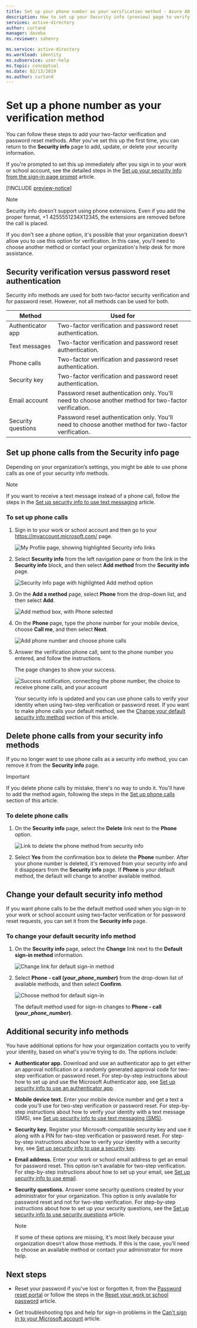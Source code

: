 ```yaml
---
title: Set up your phone number as your verification method - Azure AD
description: How to set up your Security info (preview) page to verify your identity using your phone number and mobile device as your verification method.
services: active-directory
author: curtand
manager: daveba
ms.reviewer: sahenry

ms.service: active-directory
ms.workload: identity
ms.subservice: user-help
ms.topic: conceptual
ms.date: 02/13/2019
ms.author: curtand
---
```


# Set up a phone number as your verification method

You can follow these steps to add your two-factor verification and password reset methods. After you've set this up the first time, you can return to the **Security info** page to add, update, or delete your security information.

If you're prompted to set this up immediately after you sign in to your work or school account, see the detailed steps in the [Set up your security info from the sign-in page prompt](security-info-setup-signin.md) article.

[!INCLUDE [preview-notice](../../../includes/active-directory-end-user-preview-notice-security-info.md)]

> [!Note]
> Security info doesn't support using phone extensions. Even if you add the proper format, +1 4255551234X12345, the extensions are removed before the call is placed.
>
> If you don't see a phone option, it's possible that your organization doesn't allow you to use this option for verification. In this case, you'll need to choose another method or contact your organization's help desk for more assistance.

## Security verification versus password reset authentication

Security info methods are used for both two-factor security verification and for password reset. However, not all methods can be used for both.

| Method | Used for |
| ------ | -------- |
| Authenticator app | Two-factor verification and password reset authentication. |
| Text messages | Two-factor verification and password reset authentication. |
| Phone calls | Two-factor verification and password reset authentication. |
| Security key | Two-factor verification and password reset authentication. |
| Email account | Password reset authentication only. You'll need to choose another method for two-factor verification. |
| Security questions | Password reset authentication only. You'll need to choose another method for two-factor verification. |

## Set up phone calls from the Security info page

Depending on your organization’s settings, you might be able to use phone calls as one of your security info methods.

>[!Note]
>If you want to receive a text message instead of a phone call, follow the steps in the [Set up security info to use text messaging](security-info-setup-text-msg.md) article.

### To set up phone calls

1. Sign in to your work or school account and then go to your https://myaccount.microsoft.com/ page.

    ![My Profile page, showing highlighted Security info links](media/security-info/securityinfo-myprofile-page.png)

2. Select **Security info** from the left navigation pane or from the link in the **Security info** block, and then select **Add method** from the **Security info** page.

    ![Security info page with highlighted Add method option](media/security-info/securityinfo-myprofile-addmethod-page.png)

3. On the **Add a method** page, select **Phone** from the drop-down list, and then select **Add**.

    ![Add method box, with Phone selected](media/security-info/securityinfo-myprofile-addphonetext.png)

4. On the **Phone** page, type the phone number for your mobile device, choose **Call me**, and then select **Next**.

    ![Add phone number and choose phone calls](media/security-info/securityinfo-myprofile-phonecall-addnumber.png)

5. Answer the verification phone call, sent to the phone number you entered, and follow the instructions.

    The page changes to show your success.

    ![Success notification, connecting the phone number, the choice to receive phone calls, and your account](media/security-info/securityinfo-myprofile-phonetext-success.png)

    Your security info is updated and you can use phone calls to verify your identity when using two-step verification or password reset. If you want to make phone calls your default method, see the [Change your default security info method](#change-your-default-security-info-method) section of this article.

## Delete phone calls from your security info methods

If you no longer want to use phone calls as a security info method, you can remove it from the **Security info** page.

>[!Important]
>If you delete phone calls by mistake, there's no way to undo it. You'll have to add the method again, following the steps in the [Set up phone calls](#set-up-phone-calls-from-the-security-info-page) section of this article.

### To delete phone calls

1. On the **Security info** page, select the **Delete** link next to the **Phone** option.

    ![Link to delete the phone method from security info](media/security-info/securityinfo-myprofile-phonetext-delete.png)

2. Select **Yes** from the confirmation box to delete the **Phone** number. After your phone number is deleted, it's removed from your security info and it disappears from the **Security info** page. If **Phone** is your default method, the default will change to another available method.

## Change your default security info method

If you want phone calls to be the default method used when you sign-in to your work or school account using two-factor verification or for password reset requests, you can set it from the **Security info** page.

### To change your default security info method

1. On the **Security info** page, select the **Change** link next to the **Default sign-in method** information.

    ![Change link for default sign-in method](media/security-info/securityinfo-myprofile-phonetext-defaultchange.png)

2. Select **Phone - call (*_your_phone_number_*)** from the drop-down list of available methods, and then select **Confirm**.

    ![Choose method for default sign-in](media/security-info/securityinfo-myprofile-phonecall-changeddefault.png)

    The default method used for sign-in changes to **Phone - call (*_your_phone_number_*)**.

## Additional security info methods

You have additional options for how your organization contacts you to verify your identity, based on what's you're trying to do. The options include:

- **Authenticator app.** Download and use an authenticator app to get either an approval notification or a randomly generated approval code for two-step verification or password reset. For step-by-step instructions about how to set up and use the Microsoft Authenticator app, see [Set up security info to use an authenticator app](security-info-setup-auth-app.md).

- **Mobile device text.** Enter your mobile device number and get a text a code you'll use for two-step verification or password reset. For step-by-step instructions about how to verify your identity with a text message (SMS), see [Set up security info to use text messaging (SMS)](security-info-setup-text-msg.md).

- **Security key.** Register your Microsoft-compatible security key and use it along with a PIN for two-step verification or password reset. For step-by-step instructions about how to verify your identity with a security key, see [Set up security info to use a security key](security-info-setup-security-key.md).

- **Email address.** Enter your work or school email address to get an email for password reset. This option isn't available for two-step verification. For step-by-step instructions about how to set up your email, see [Set up security info to use email](security-info-setup-email.md).

- **Security questions.** Answer some security questions created by your administrator for your organization. This option is only available for password reset and not for two-step verification. For step-by-step instructions about how to set up your security questions, see the [Set up security info to use security questions](security-info-setup-questions.md) article.

    >[!Note]
    >If some of these options are missing, it's most likely because your organization doesn't allow those methods. If this is the case, you'll need to choose an available method or contact your administrator for more help.

## Next steps

- Reset your password if you've lost or forgotten it, from the [Password reset portal](https://passwordreset.microsoftonline.com/) or follow the steps in the [Reset your work or school password](active-directory-passwords-update-your-own-password.md) article.

- Get troubleshooting tips and help for sign-in problems in the [Can't sign in to your Microsoft account](https://support.microsoft.com/help/12429/microsoft-account-sign-in-cant) article.
